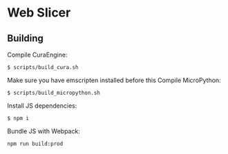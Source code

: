 # Web Slicer

## Building
Compile CuraEngine:
```
$ scripts/build_cura.sh
```

Make sure you have emscripten installed before this
Compile MicroPython:
```
$ scripts/build_micropython.sh
```

Install JS dependencies:
```
$ npm i
```

Bundle JS with Webpack:
```
npm run build:prod
```

